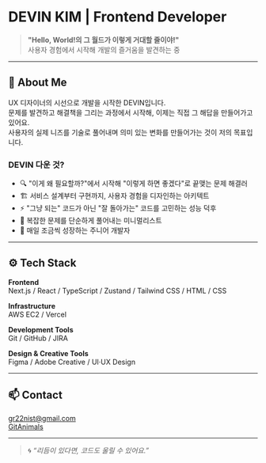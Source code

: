 # DEVIN KIM | Frontend Developer

> **"Hello, World!의 그 월드가 이렇게 거대할 줄이야!"**  
> 사용자 경험에서 시작해 개발의 즐거움을 발견하는 중

---

## 🧭 About Me

UX 디자이너의 시선으로 개발을 시작한 DEVIN입니다.  
문제를 발견하고 해결책을 그리는 과정에서 시작해, 이제는 직접 그 해답을 만들어가고 있어요.  
사용자의 실제 니즈를 기술로 풀어내며 의미 있는 변화를 만들어가는 것이 저의 목표입니다.

### DEVIN 다운 것?

- 🔍 "이게 왜 필요할까?"에서 시작해 "이렇게 하면 좋겠다"로 끝맺는 문제 해결러  
- 🏗️ 서비스 설계부터 구현까지, 사용자 경험을 디자인하는 아키텍트  
- ⚡ "그냥 되는" 코드가 아닌 "잘 돌아가는" 코드를 고민하는 성능 덕후  
- 🎯 복잡한 문제를 단순하게 풀어내는 미니멀리스트  
- 🌱 매일 조금씩 성장하는 주니어 개발자

---

## ⚙️ Tech Stack

**Frontend**  
Next.js / React / TypeScript / Zustand / Tailwind CSS / HTML / CSS

**Infrastructure**  
AWS EC2 / Vercel

**Development Tools**  
Git / GitHub / JIRA

**Design & Creative Tools**  
Figma / Adobe Creative / UI·UX Design

---

## 📫 Contact

gr22nist@gmail.com  
[GitAnimals](https://github.com/devxb/gitanimals)

---

> 🌀 *“리듬이 있다면, 코드도 울릴 수 있어요.”*

